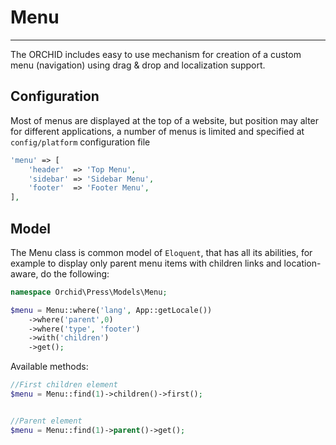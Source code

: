 # Menu
----------


The ORCHID includes easy to use mechanism for creation of a custom menu (navigation) using drag & drop and localization support.


## Configuration

Most of menus are displayed at the top of a website, but position may alter for different applications, a number of menus is limited and specified at `config/platform` configuration file

```php
'menu' => [
    'header'  => 'Top Menu',
    'sidebar' => 'Sidebar Menu',
    'footer'  => 'Footer Menu',
],
```

## Model
The Menu class is common model of `Eloquent`, that has all its abilities, for example to display only parent menu items with children links and location-aware, do the following:

```php
namespace Orchid\Press\Models\Menu;

$menu = Menu::where('lang', App::getLocale())
    ->where('parent',0)
    ->where('type', 'footer')
    ->with('children')
    ->get();
```


Available methods:

```php
//First children element
$menu = Menu::find(1)->children()->first();


//Parent element
$menu = Menu::find(1)->parent()->get();
```
